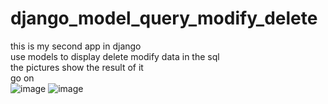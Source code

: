 # django_model_query_modify_delete
this is my second app in django  
use models to display delete modify data in the sql  
the pictures show the result of it  
go on  
![image](https://github.com/276622709/django_model_query_modify_delete/edit/master/images/first.png)
![image](https://github.com/276622709/django_model_query_modify_delete/edit/master/images/second.png)


